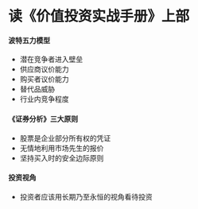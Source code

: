 # 读《价值投资实战手册》上部

#### 波特五力模型
- 潜在竞争者进入壁垒
- 供应商议价能力
- 购买者议价能力
- 替代品威胁
- 行业内竞争程度

#### 《证券分析》三大原则
- 股票是企业部分所有权的凭证
- 无情地利用市场先生的报价
- 坚持买入时的安全边际原则

#### 投资视角
- 投资者应该用长期乃至永恒的视角看待投资









